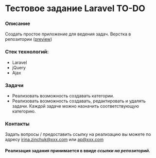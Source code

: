 # Тестовое задание Laravel TO-DO

### Описание
Создать простое приложение для ведения задач. Верстка в репозитории ([preview](http://front.rexsoftproduction.com/laravel-todo/))

### Стек технологий:
- Laravel
- jQuery
- Ajax

### Задачи
- Реализовать возможность создавать категории. 
- Реализовать возможность создавать, редактировать и удалять задачи. Каждой задаче можно назначить соответствующую категорию.

### Контакты
Задать вопросы / предоставить ссылку на реализацию вы можете по адресу [irina.zinchuk@xxx.com](mailto:irina.zinchuk@xxx.com)
или [ap@xxx.com](mailto:ap@xxx.com)

#### Реализация задания принимается в ввиде *ссылки на репозиторий*.
